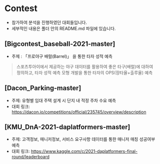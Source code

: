 # Contest
- 참가하여 분석을 진행하였던 대회들입니다.
- 세부적인 내용은 폴더 안의 README.md 파일에 있습니다.

## [Bigcontest_baseball-2021-master]
- 주제 : 「프로야구 배럴(Barrel)」 을 통한 타자 성적 예측
> 스포츠투아이에서 제공하는 야구 데이터를 활용하여 좋은 타구(배럴)에 대하여 정의하고, 타자 성적 예측 모형 개발을 통한 타자의 OPS(장타율+출루율) 예측


## [Dacon_Parking-master]
- 주제: 유형별 임대 주택 설계 시 단지 내 적정 주차 수요 예측
- 대회 링크: https://dacon.io/competitions/official/235745/overview/description


## [KMU_DnA-2021-daplatformers-master]
- 주제: 고객정보, 매니저정보, 서비스 요구사항 데이터를 통한 매니저 매칭 성공여부 예측
- 대회 링크: https://www.kaggle.com/c/2021-daplatformers-final-round/leaderboard
